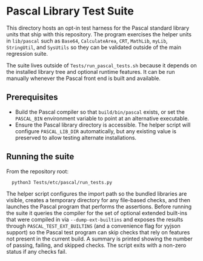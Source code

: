 # Pascal Library Test Suite

This directory hosts an opt-in test harness for the Pascal standard library
units that ship with this repository. The program exercises the helper units in
`lib/pascal` such as `Base64`, `CalculateArea`, `CRT`, `MathLib`, `myLib`,
`StringUtil`, and `SysUtils` so they can be validated outside of the main
regression suite.

The suite lives outside of `Tests/run_pascal_tests.sh` because it depends on the
installed library tree and optional runtime features. It can be run manually
whenever the Pascal front end is built and available.

## Prerequisites

* Build the Pascal compiler so that `build/bin/pascal` exists, or set the
  `PASCAL_BIN` environment variable to point at an alternative executable.
* Ensure the Pascal library directory is accessible. The helper script will
  configure `PASCAL_LIB_DIR` automatically, but any existing value is preserved
  to allow testing alternate installations.

## Running the suite

From the repository root:

```bash
  python3 Tests/etc/pascal/run_tests.py
```

The helper script configures the import path so the bundled libraries are
visible, creates a temporary directory for any file-based checks, and then
launches the Pascal program that performs the assertions. Before running the
suite it queries the compiler for the set of optional extended built-ins that
were compiled in via ``--dump-ext-builtins`` and exposes the results through
``PASCAL_TEST_EXT_BUILTINS`` (and a convenience flag for yyjson support) so the
Pascal test program can skip checks that rely on features not present in the
current build. A summary is printed showing the number of passing, failing, and
skipped checks. The script exits with a non-zero status if any checks fail.
